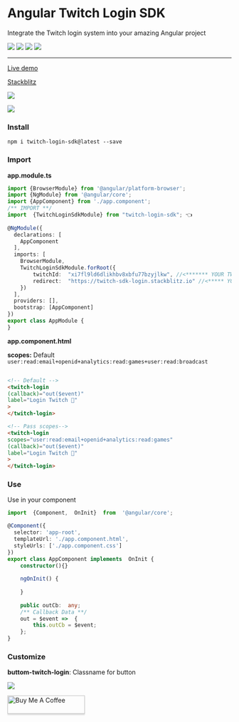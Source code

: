 
  
# Angular Twitch Login SDK

Integrate the Twitch login system into your amazing Angular project

<img src="https://badgen.net/npm/dy/twitch-login-sdk" /> <img src="https://badgen.net/npm/v/twitch-login-sdk" />  <img src="https://img.shields.io/github/stars/leifermendez/twitch-login-sdk" /> <img src="https://img.shields.io/github/license/leifermendez/twitch-login-sdk" />

---

[Live demo](https://twitch-login-sdk.stackblitz.io)

[Stackblitz](https://stackblitz.com/edit/twitch-login-sdk)

![](https://i.imgur.com/7UlkITH.png)

![](https://i.imgur.com/Nri25rj.png)

### Install
`npm i twitch-login-sdk@latest --save`

### Import


__app.module.ts__

```typescript
import {BrowserModule} from '@angular/platform-browser';  
import {NgModule} from '@angular/core';  
import {AppComponent} from './app.component';  
/** IMPORT **/
import  {TwitchLoginSdkModule} from "twitch-login-sdk"; 👈
  
@NgModule({  
  declarations: [  
    AppComponent  
  ],  
  imports: [  
    BrowserModule,   
	TwitchLoginSdkModule.forRoot({ 
		twitchId:  "xi7fl9ld6dlikhbv8xbfu77bzyjlkw", //<******* YOUR TWITCH_ID 👈
		redirect:  "https://twitch-sdk-login.stackblitz.io" //<***** YOUR CALLBACK REDIRECT 👈
	})
  ],  
  providers: [],  
  bootstrap: [AppComponent]  
})  
export class AppModule {  
}
```
__app.component.html__

__scopes:__ Default 
`user:read:email+openid+analytics:read:games+user:read:broadcast`

```html

<!-- Default -->
<twitch-login
(callback)="out($event)"
label="Login Twitch 🚀"
>
</twitch-login>

<!-- Pass scopes-->
<twitch-login
scopes="user:read:email+openid+analytics:read:games"
(callback)="out($event)"
label="Login Twitch 🚀"
>
</twitch-login>
```

### Use

Use in your component
```typescript
import  {Component,  OnInit}  from  '@angular/core'; 

@Component({  
  selector: 'app-root',  
  templateUrl: './app.component.html',  
  styleUrls: ['./app.component.css']  
})  
export class AppComponent implements  OnInit {  
	constructor(){}
	
	ngOnInit() {
	
	}
	
	public outCb:  any;
	/** Callback Data **/
	out = $event =>  {
		this.outCb = $event;
	};
}
```

### Customize

__buttom-twitch-login__: Classname for button

![](https://i.imgur.com/7wguNoA.png)


<a href="https://www.buymeacoffee.com/leifermendez" target="_blank"><img src="https://www.buymeacoffee.com/assets/img/custom_images/orange_img.png" alt="Buy Me A Coffee" style="height: 41px !important;width: 174px !important;box-shadow: 0px 3px 2px 0px rgba(190, 190, 190, 0.5) !important;-webkit-box-shadow: 0px 3px 2px 0px rgba(190, 190, 190, 0.5) !important;" ></a>
